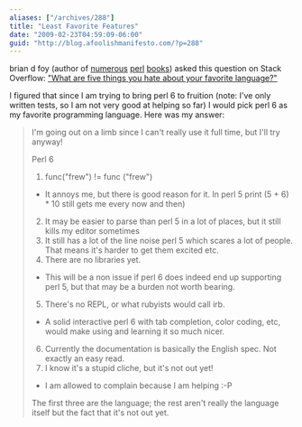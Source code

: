 ```yaml
---
aliases: ["/archives/288"]
title: "Least Favorite Features"
date: "2009-02-23T04:59:09-06:00"
guid: "http://blog.afoolishmanifesto.com/?p=288"
---
```

brian d foy (author of [numerous](http://amazon.com/dp/0596527241/) [perl](http://amazon.com/dp/0596102062/) [books](http://amazon.com/dp/0596520107/)) asked this question on Stack Overflow: ["What are five things you hate about your favorite language?"](http://stackoverflow.com/questions/282329/what-are-five-things-you-hate-about-your-favorite-language)

I figured that since I am trying to bring perl 6 to fruition (note: I've only written tests, so I am not very good at helping so far) I would pick perl 6 as my favorite programming language. Here was my answer:

> I'm going out on a limb since I can't really use it full time, but I'll try anyway!
>
> Perl 6
>
> 1. func("frew") != func ("frew")
>   - It annoys me, but there is good reason for it. In perl 5 print (5 + 6) \* 10 still gets me every now and then)
> 2. It may be easier to parse than perl 5 in a lot of places, but it still kills my editor sometimes
> 3. It still has a lot of the line noise perl 5 which scares a lot of people. That means it's harder to get them excited etc.
> 4. There are no libraries yet.
>   - This will be a non issue if perl 6 does indeed end up supporting perl 5, but that may be a burden not worth bearing.
> 5. There's no REPL, or what rubyists would call irb.
>   - A solid interactive perl 6 with tab completion, color coding, etc, would make using and learning it so much nicer.
> 6. Currently the documentation is basically the English spec. Not exactly an easy read.
> 7. I know it's a stupid cliche, but it's not out yet!
>   - I am allowed to complain because I am helping :-P
>
> The first three are the language; the rest aren't really the language itself but the fact that it's not out yet.
